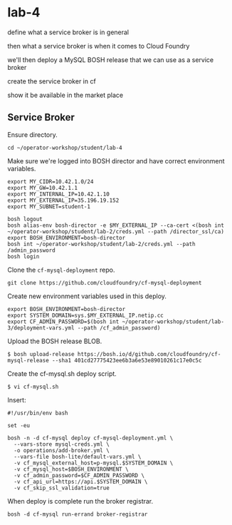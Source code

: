 # lab-4

define what a service broker is in general

then what a service broker is when it comes to Cloud Foundry

we'll then deploy a MySQL BOSH release that we can use as a service broker

create the service broker in cf

show it be available in the market place

## Service Broker

Ensure directory.

```
cd ~/operator-workshop/student/lab-4
```

Make sure we're logged into BOSH director and have correct environment variables.

```
export MY_CIDR=10.42.1.0/24
export MY_GW=10.42.1.1
export MY_INTERNAL_IP=10.42.1.10
export MY_EXTERNAL_IP=35.196.19.152
export MY_SUBNET=student-1

bosh logout
bosh alias-env bosh-director -e $MY_EXTERNAL_IP --ca-cert <(bosh int ~/operator-workshop/student/lab-2/creds.yml --path /director_ssl/ca)
export BOSH_ENVIRONMENT=bosh-director
bosh int ~/operator-workshop/student/lab-2/creds.yml --path /admin_password
bosh login
```

Clone the `cf-mysql-deployment` repo.

```
git clone https://github.com/cloudfoundry/cf-mysql-deployment
```

Create new environment variables used in this deploy.

```
export BOSH_ENVIRONMENT=bosh-director
export SYSTEM_DOMAIN=sys.$MY_EXTERNAL_IP.netip.cc
export CF_ADMIN_PASSWORD=$(bosh int ~/operator-workshop/student/lab-3/deployment-vars.yml --path /cf_admin_password)
```

Upload the BOSH release BLOB.

```
$ bosh upload-release https://bosh.io/d/github.com/cloudfoundry/cf-mysql-release --sha1 401cd27775423ee6b3a6e53e89010261c17e0c5c
```

Create the cf-mysql.sh deploy script.

```
$ vi cf-mysql.sh
```

Insert:

```
#!/usr/bin/env bash

set -eu

bosh -n -d cf-mysql deploy cf-mysql-deployment.yml \
  --vars-store mysql-creds.yml \
  -o operations/add-broker.yml \
  --vars-file bosh-lite/default-vars.yml \
  -v cf_mysql_external_host=p-mysql.$SYSTEM_DOMAIN \
  -v cf_mysql_host=$BOSH_ENVIRONMENT \
  -v cf_admin_password=$CF_ADMIN_PASSWORD \
  -v cf_api_url=https://api.$SYSTEM_DOMAIN \
  -v cf_skip_ssl_validation=true
```

When deploy is complete run the broker registrar.

```
bosh -d cf-mysql run-errand broker-registrar
```
